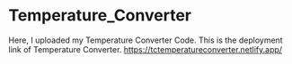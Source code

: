 # Temperature_Converter

Here, I uploaded my Temperature Converter Code.
This is the deployment link of Temperature Converter.
https://tctemperatureconverter.netlify.app/
